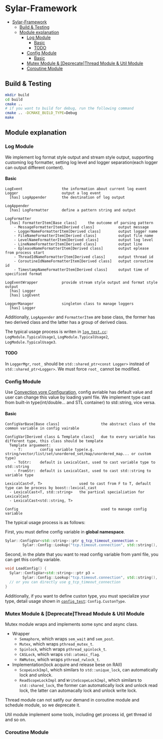 # Sylar-Framework

- [Sylar-Framework](#sylar-framework)
  - [Build \& Testing](#build--testing)
  - [Module explanation](#module-explanation)
    - [Log Module](#log-module)
      - [Basic](#basic)
      - [TODO](#todo)
    - [Config Module](#config-module)
      - [Basic](#basic-1)
    - [Mutex Module \& \[Deprecate\]Thread Module \& Util Module](#mutex-module--deprecatethread-module--util-module)
    - [Coroutine Module](#coroutine-module)


## Build & Testing

```bash
mkdir build
cd build
cmake ..
# if you want to build for debug, run the following command
cmake .. -DCMAKE_BUILD_TYPE=Debug
make
```

## Module explanation

### Log Module

We implement log format style output and stream style output, supporting customing log formatter, setting log level and logger separation(each logger can output different content). 

#### Basic

```
LogEvent                  the information about current log event
Logger                    output a log event
  [has] LogAppender       the destination of log output

LogAppender               
  [has] LogFormatter      define a pattern string and output    

LogFormatter
  [has] FormatterItem[Base class]     the outcome of parsing pattern
    - MessageFormatterItem[Derived class]           output message
    - LoggerNameFormatterItem[Derived class]        output logger name 
    - FileNameFormatterItem[Derived class]          output file name
    - LevelNameFormatterItem[Derived class]         output log level
    - LineNameFormatterItem[Derived class]          output line
    - EpleaseNameFormatterItem[Derived class]       output eplease from process start
    - ThreadIdNameFormatterItem[Derived class]      output thread id
    - CoroutineIdNameFormatterItem[Derived class]   output coroutine id
    - TimestampNameFormatterItem[Derived class]     output time of specificed format

LogEventWrapper           provide stream style output and format style output
  [has] Logger
  [has] LogEvent

LoggerManager             singleton class to manage loggers             
  [has] Logger

```

Additionally, `LogAppender` and `FormatterItem` are base class, the former has two derived class and the latter has a group of derived class.

The typical usage process is writen in [`log_test.cc`](./tests/log_test.cc): `LogModule.TypicalUsage1`, `LogModule.TypicalUsage2`, `LogModule.TypicalUsage3`.

#### TODO

In `LoggerMgr`, `root_` should be `std::shared_ptr<const Logger>` instead of `std::shared_ptr<Logger>`. We must force `root_` cannot be modified.

### Config Module

Use [Convection vore Configuration](https://en.wikipedia.org/wiki/Convention_over_configuration), config avriable has default value and user can change this value by loading yaml file. We implement type cast from built-in type(int/double... and STL container) to std::string, vice versa. 

#### Basic

```
ConfigVarBase[Base class]                   the abstract class of the common variable in config vairable

ConfigVar[Derived class & Template class]   due to every variable has different type, this class should be template
  Template arguement: 
    - T:        config variable type(e.g. string/vector/list/set/unordered_set/map/unordered_map... or custom type)
    - ToStr:    default is LexicalCast, used to cast variable type to std::string
    - FromStr:  default is LexicalCast, used to cast std::string to variable type

LexicalCast<F, T>                 used to cast from F to T, default type can be process by boost::lexical_cast
  - LexicalCast<T, std::string>   the partical specialiation for LexicalCast
  - LexicalCast<std::string, T>   

Config                                      used to manage config variable
```

The typical usage process is as follows:

First, you must define config variable in **global namespace**.

```cpp
Sylar::ConfigVar<std::string>::ptr g_tcp_timeout_connection = 
        Sylar::Config::Lookup("tcp.timeout.connection", std::string(), "");
```

Second, in the plate that you want to read config variable from yaml file, you can get this config variable.

```cpp
void LoadConfig() {
  Sylar::ConfigVar<std::string>::ptr p3 = 
        Sylar::Config::Lookup("tcp.timeout.connection", std::string(), "");
  // or you can directly use g_tcp_timeout_connection
} 
```

Additionally, if you want to define custon type, you must specialize your type, detail usage shown in [`config_test`](./tests/config_test.cc): `Config.CustonType`.

### Mutex Module & [Deprecate]Thread Module & Util Module 

Mutex module wraps and implements some sync and async class.

- Wrapper
  - `Semaphore`, which wraps `sem_wait` and `sem_post`. 
  - `Mutex`, which wraps `pthread_mutex_t`.
  - `Spinlock`, which wraps `pthread_spinlock_t`.
  - `CASLock`, which wraps `std::atomic_flag`.
  - `RWMutex`, which wraps `pthread_rwlock_t`.
- Implementation(lock acquire and release bese on RAII)
  - `ScopeLockImpl`, which similars to `std::unique_lock`, can automatically lock and unlock.
  - `ReadScopeLockImpl` and `WriteScopeLockImpl`, which similars to `std::shared_lock`, the former can automatically lock and unlock read lock, the latter can automacally lock and unlock write lock.

Thread module can not satify our demand in coroutine module and schedule module, so we deprecate it.

Util module implement some tools, including get process id, get thread id and so on.

### Coroutine Module

